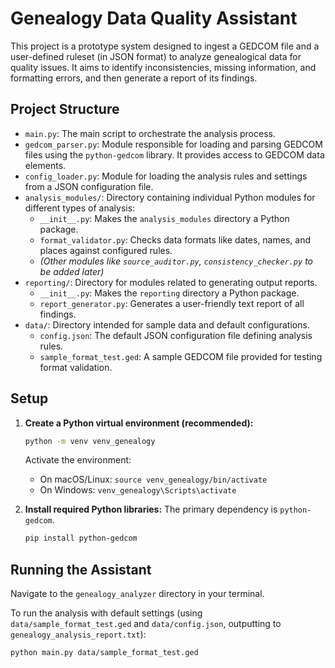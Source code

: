 # Genealogy Data Quality Assistant

This project is a prototype system designed to ingest a GEDCOM file and a user-defined ruleset (in JSON format) to analyze genealogical data for quality issues. It aims to identify inconsistencies, missing information, and formatting errors, and then generate a report of its findings.

## Project Structure

- `main.py`: The main script to orchestrate the analysis process.
- `gedcom_parser.py`: Module responsible for loading and parsing GEDCOM files using the `python-gedcom` library. It provides access to GEDCOM data elements.
- `config_loader.py`: Module for loading the analysis rules and settings from a JSON configuration file.
- `analysis_modules/`: Directory containing individual Python modules for different types of analysis:
  - `__init__.py`: Makes the `analysis_modules` directory a Python package.
  - `format_validator.py`: Checks data formats like dates, names, and places against configured rules.
  - *(Other modules like `source_auditor.py`, `consistency_checker.py` to be added later)*
- `reporting/`: Directory for modules related to generating output reports.
  - `__init__.py`: Makes the `reporting` directory a Python package.
  - `report_generator.py`: Generates a user-friendly text report of all findings.
- `data/`: Directory intended for sample data and default configurations.
  - `config.json`: The default JSON configuration file defining analysis rules.
  - `sample_format_test.ged`: A sample GEDCOM file provided for testing format validation.

## Setup

1.  **Create a Python virtual environment (recommended):**
    ```bash
    python -m venv venv_genealogy
    ```
    Activate the environment:
    - On macOS/Linux: `source venv_genealogy/bin/activate`
    - On Windows: `venv_genealogy\Scripts\activate`

2.  **Install required Python libraries:**
    The primary dependency is `python-gedcom`.
    ```bash
    pip install python-gedcom
    ```

## Running the Assistant

Navigate to the `genealogy_analyzer` directory in your terminal.

To run the analysis with default settings (using `data/sample_format_test.ged` and `data/config.json`, outputting to `genealogy_analysis_report.txt`):

```bash
python main.py data/sample_format_test.ged
